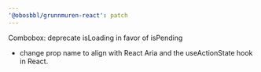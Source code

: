 ```yaml
---
'@obosbbl/grunnmuren-react': patch
---
```


Combobox: deprecate isLoading in favor of isPending

* change prop name to align with React Aria and the useActionState hook in React.
